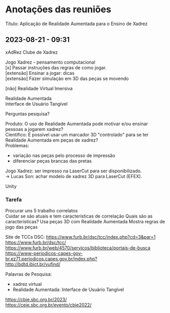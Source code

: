 # Anotações das reuniões  

Título: Aplicação de Realidade Aumentada para o Ensino de Xadrez  

## 2023-08-21 - 09:31

xAdRez
Clube de Xadrez

Jogo Xadrez - pensamento computacional  
[x] Passar instruções das regras de como jogar.  
[extensão] Ensinar a jogar: dicas  
[extensão] Fazer simulação em 3D das peças se movendo  

[não] Realidade Virtual Imersiva  

Realidade Aumentada  
  Interface de Usuário Tangível  

Perguntas pesquisa?  

Produto: O uso de Realidade Aumentada pode motivar e/ou ensinar pessoas a jogarem xadrez?  
Científico: É possível usar um marcador 3D "controlado" para se ter Realidade Aumentada em peças de xadrez?  
Problemas:

- variação nas peças pelo processo de impressão  
- diferenciar peças brancas das pretas  

Jogo Xadrez: ser impresso na LaserCut para ser disponibilizado.  
  -> Lucas Son: achar modelo de xadrez 3D para LaserCut (EFEX).  

Unity

### Tarefa

Procurar uns 5 trabalho correlatos  
Cuidar se são atuais e tem características de correlação
  Quais são as características?
    Usa peças 3D com Realidade Aumentada
    Mostra regras de jogo das peças

Site de TCCs DSC: <https://www.furb.br/dsc/tcc/index.php?cd=3&par=1>  
<https://www.furb.br/dsc/tcc/>  
<https://www.furb.br/web/4570/servicos/biblioteca/portais-de-busca>  
<https://www-periodicos-capes-gov-br.ez71.periodicos.capes.gov.br/index.php?>  
<http://bdtd.ibict.br/vufind/>  

Palavras de Pesquisa:

- xadrez virtual
- Realidade Aumentada: Interface de Usuário Tangível  

<https://cbie.sbc.org.br/2023/>  
<https://ceie.sbc.org.br/evento/cbie2022/>  
